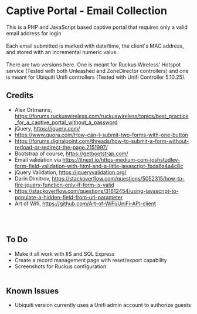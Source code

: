 # Captive Portal - Email Collection
This is a PHP and JavaScript based captive portal that requires only a valid email address for login<br><br>
Each email submitted is marked with date/time, the client's MAC address, and stored with an incremental numeric value.
<br><br>
There are two versions here. One is meant for Ruckus Wireless' Hotspot service (Tested with both Unleashed and ZoneDirector controllers) and one is meant for Ubiquiti Unifi controllers (Tested with Unifi Controller 5.10.25).

## Credits
- Alex Ortmanns, https://forums.ruckuswireless.com/ruckuswireless/topics/best_practice_for_a_captive_portal_without_a_password <br>
- jQuery, https://jquery.com/
- https://www.quora.com/How-can-I-submit-two-forms-with-one-button <br>
- https://forums.digitalpoint.com/threads/how-to-submit-a-form-without-rerload-or-redirect-the-page.2151997/ <br>
- Bootstrap of course, https://getbootstrap.com/<br>
- Email validation via https://itnext.io/https-medium-com-joshstudley-form-field-validation-with-html-and-a-little-javascript-1bda6a4a4c8c<br>
- jQuery Validation, https://jqueryvalidation.org/ <br>
- Darin Dimitrov, https://stackoverflow.com/questions/5052315/how-to-fire-jquery-function-only-if-form-is-valid <br>
- https://stackoverflow.com/questions/31612454/using-javascript-to-populate-a-hidden-field-from-url-parameter <br>
- Art of Wifi, https://github.com/Art-of-WiFi/UniFi-API-client <br>

<br><br>
## To Do
- Make it all work with IIS and SQL Express <br>
- Create a record management page with reset/export capability <br>
- Screenshots for Ruckus configuration <br><br>
## Known Issues
- Ubiquiti version currently uses a Unifi admin account to authorize guests
